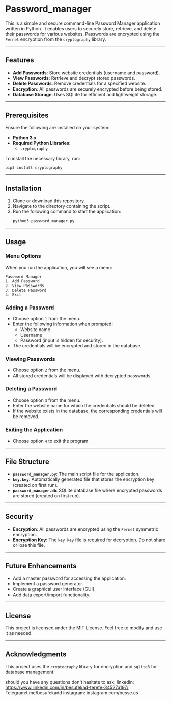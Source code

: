 # Password_manager

This is a simple and secure command-line Password Manager application written in Python. It enables users to securely store, retrieve, and delete their passwords for various websites. Passwords are encrypted using the `Fernet` encryption from the `cryptography` library.

---

## Features
- **Add Passwords**: Store website credentials (username and password).
- **View Passwords**: Retrieve and decrypt stored passwords.
- **Delete Passwords**: Remove credentials for a specified website.
- **Encryption**: All passwords are securely encrypted before being stored.
- **Database Storage**: Uses SQLite for efficient and lightweight storage.

---

## Prerequisites
Ensure the following are installed on your system:
- **Python 3.x**
- **Required Python Libraries**:
  - `cryptography`

To install the necessary library, run:
```bash
pip3 install cryptography
```

---

## Installation
1. Clone or download this repository.
2. Navigate to the directory containing the script.
3. Run the following command to start the application:
   ```bash
   python3 password_manager.py
   ```

---

## Usage

### Menu Options
When you run the application, you will see a menu:
```
Password Manager
1. Add Password
2. View Passwords
3. Delete Password
4. Exit
```

### Adding a Password
- Choose option `1` from the menu.
- Enter the following information when prompted:
  - Website name
  - Username
  - Password (input is hidden for security).
- The credentials will be encrypted and stored in the database.

### Viewing Passwords
- Choose option `2` from the menu.
- All stored credentials will be displayed with decrypted passwords.

### Deleting a Password
- Choose option `3` from the menu.
- Enter the website name for which the credentials should be deleted.
- If the website exists in the database, the corresponding credentials will be removed.

### Exiting the Application
- Choose option `4` to exit the program.

---

## File Structure
- **`password_manager.py`**: The main script file for the application.
- **`key.key`**: Automatically generated file that stores the encryption key (created on first run).
- **`password_manager.db`**: SQLite database file where encrypted passwords are stored (created on first run).

---

## Security
- **Encryption**: All passwords are encrypted using the `Fernet` symmetric encryption.
- **Encryption Key**: The `key.key` file is required for decryption. Do not share or lose this file.

---

## Future Enhancements
- Add a master password for accessing the application.
- Implement a password generator.
- Create a graphical user interface (GUI).
- Add data export/import functionality.

---

## License
This project is licensed under the MIT License. Feel free to modify and use it as needed.

---

## Acknowledgments
This project uses the `cryptography` library for encryption and `sqlite3` for database management.

should you have any questions don't hasitate to ask:
linkedin: https://www.linkedin.com/in/besufekad-terefe-34527a197/
Telegram:t.me/besufekadd
instagram: instagram.com/besse.cs


